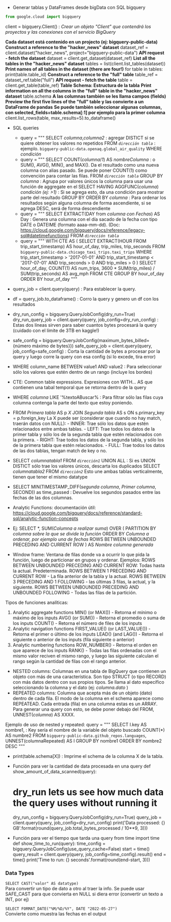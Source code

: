 - Generar tablas y DataFrames desde bigData con SQL bigquery

```python
from google.cloud import bigquery
```

client = bigquery.Client() : *Crear un objeto "Client" que contendrá los proyectos y las conexiones con el servicio BigQuery*

**Cada dataset está contenido en un projecto (ej: bigquery-public-data)**
**Construct a reference to the "hacker_news" dataset**
dataset_ref = client.dataset("hacker_news", project="bigquery-public-data")
**API request - fetch the dataset**
dataset = client.get_dataset(dataset_ref)
**List all the tables in the "hacker_news" dataset**
tables = list(client.list_tables(dataset))
**Print names of all tables in the dataset (there are four!)**
for table in tables:  
    print(table.table_id)
**Construct a reference to the "full" table**
table_ref = dataset_ref.table("full")
**API request - fetch the table**
table = client.get_table(table_ref)
**Table Schema: Estructura de la tabla**
**Print information on all the columns in the "full" table in the "hacker_news" dataset**
table.schema
**A las columnas también se les llama campos (fields)**
**Preview the first five lines of the "full" table y las convierte a un DataFrame de pandas**
**Se puede también seleccionar algunas columnas, con selected_fields=table.schema[:1] por ejemplo para la primer columna**
client.list_rows(table, max_results=5).to_dataframe() 

- SQL queries
    - query = """
            SELECT *columna*,*columna2*  : agregar DISTICT si se quiere obtener los valores no repetidos
            FROM *`dirección tabla`*  : ejemplo. `bigquery-public-data.openaq.global_air_quality`
            WHERE *condición*
    - query = """
            SELECT COUNT(*columna*/*1*) AS *nombreColumna*  : o SUM(), AVG(), MIN(), and MAX(). Da el resultado como una nueva columna con alias pasado. Se puede poner COUNT(1) como convención para contar las filas.
            FROM *`dirección tabla`*
            GROUP BY *columna*  : Agrupa por valores únicos la columna para usar una función de aggregate en el SELECT
            HAVING AGGFUNC(*columna*) *condición (ej: >1)*   : Si se agrega esto, da una condición para mostrar parte del resultado GROUP BY
            ORDER BY *columna* : Para ordenar los resultados según alguna columna de forma ascendiente, si se agrega DESC, será de forma descendiente
    - query = """
            SELECT EXTRACT(DAY from *columna con Fechas*) AS Day   : Genera una columna con el día sacado de la fecha con tipo DATE o DATEIME (formato aaaa-mm-dd). (Doc: https://cloud.google.com/bigquery/docs/reference/legacy-sql#datetimefunctions)
            FROM *`dirección tabla`*
    - query = """
            WITH CTE AS
            (
                SELECT EXTRACT(HOUR FROM trip_start_timestamp) AS hour_of_day,
                        trip_miles,
                        trip_seconds
                FROM `bigquery-public-data.chicago_taxi_trips.taxi_trips`
                WHERE trip_start_timestamp > '2017-01-01' AND
                        trip_start_timestamp < '2017-07-01' AND
                        trip_seconds > 0 AND
                        trip_miles > 0
            )
            SELECT hour_of_day,
                    COUNT(1) AS num_trips,
                    3600 * SUM(trip_miles) / SUM(trip_seconds) AS avg_mph
            FROM CTE
            GROUP BY hour_of_day
            ORDER BY hour_of_day
            """

- query_job = client.query(query)  : Para establecer la query.
- df = query_job.to_dataframe()  : Corro la query y genero un df con los resultados
- dry_run_config = bigquery.QueryJobConfig(dry_run=True)
  dry_run_query_job = client.query(query, job_config=dry_run_config)  : Estas dos líneas sirven para saber cuantos bytes procesará la query (cuidado con el límite de 3TB en kaggle!)
- safe_config = bigquery.QueryJobConfig(maximum_bytes_billed={número máximo de bytes}})
  safe_query_job = client.query(query, job_config=safe_config) : Corta la cantidad de bytes a procesar por la query y luego corre la query con esa config (si lo excede, tira error)
- WHERE column_name BETWEEN value1 AND value2 : Para seleccionar sólo los valores que estén dentro de un rango (incluye los bordes)

- CTE: Common table expressions. Expresiones con WITH... AS que contienen una tabal temporal que se retorna dentro de la query
- WHERE *columna* LIKE '%textoABuscar% : Para filtrar sólo las filas cuya columna contenga la parte del texto que estoy poniendo.

- FROM *Primera tabla* AS p
  *X* JOIN *Segunda tabla* AS s 
    ON s.primary_key = p.foreign_key
  La X puede ser (considerar que cuando no hay match, traerán datos con NULL):
        - INNER: Trae sólo los datos que estén relacionados entre ambas tablas.
        - LEFT: Trae todos los datos de la primer tabla y sólo los de la segunda tabla que estén relacionados con la primera.
        - RIGHT: Trae todos los datos de la segunda tabla, y sólo los de la primera tabla que estén relacionados.
        - FULL: Trae todos los datos de las dos tablas, tengan match de key o no.

- SELECT *columnatabla1* FROM *`dirección1`*
  UNION ALL  : Si es UNION DISTICT sólo trae los valores únicos, descarta los duplicados
  SELECT *columnatabla2* FROM *`dirección2`*
Esto une ambas tablas verticalmente, tienen que tener el mismo datatype
- SELECT MIN(TIMESTAMP_DIFF(*segunda columna*, *Primer columna*, SECOND)) as time_passed  : Devuelve los segundos pasados entre las fechas de las dos columnas.

- Analytic Functions:
documentación útil: https://cloud.google.com/bigquery/docs/reference/standard-sql/analytic-function-concepts
- Ej:
    SELECT *,
           SUM(*Columna a realizar suma*) 
                OVER (
                        PARTITION BY *columna sobre la que se divide la función*
                        ORDER BY *Columna a ordenar, por ejemplo una de fechas*
                        ROWS BETWEEN UNBOUNDED PRECEDING AND CURRENT ROW
                        ) AS *Nombre columna generada*


- Window frame: Ventana de filas donde va a ocurrir lo que pida la función, luego de particionar en grupos y ordenar. Ejemplos:
    ROWS BETWEEN UNBOUNDED PRECEDING AND CURRENT ROW: Todas hasta la actual. Predeterminada.
    ROWS BETWEEN 1 PRECEDING AND CURRENT ROW - La fila anterior de la tabla y la actual.
    ROWS BETWEEN 3 PRECEDING AND 1 FOLLOWING - las últimas 3 filas, la actual, y la siguiente.
    ROWS BETWEEN UNBOUNDED PRECEDING AND UNBOUNDED FOLLOWING - Todas las filas de la partición.

Tipos de funciones analíticas:
1) Analytic aggregate functions
MIN() (or MAX()) - Retorna el mínimo o máximo de los inputs
AVG() (or SUM()) - Retorna el promedio o suma de los inputs
COUNT() - Retorna el número de files de los inputs
2) Analytic navigation functions
FIRST_VALUE() (or LAST_VALUE()) - Retorna el primer o último de los inputs
LEAD() (and LAG()) - Retorna el siguiente o anterior de los inputs (fila siguiente o anterior)
3) Analytic numbering functions
ROW_NUMBER() - Retorna el orden en que aparece de los inputs
RANK() - Todas las filas ordenadas con el mismo valor reciven el mismo rango, y luego las siguiente calculan el rango según la cantidad de filas con el rango anterior.

- NESTED columns: Columnas en una tabla de BigQuery que contienen un objeto con más de una característica. Son tipo STRUCT (o tipo RECORD) con más datos dentro con sus propios tipos. Se llama al dato específico seleccionando la columna y el dato (ej: *columna.dato* )
- REPEATED columns: Columna que acepta más de un objeto (dato) dentro de cada fila. El modo de la columna en el schema aparece como REPEATEAD. Cada entrada (fila) en una columna estas es un ARRAY. Para generar una query con esto, se debe poner debajo del FROM, UNNEST(*columna*) AS XXXX.

Ejemplo de uso de nested y repeated:
query = """
        SELECT l.key AS nombre1,   : Key sería el nombre de la variable del objeto buscado
            COUNT(*) AS numbre2
        FROM `bigquery-public-data.github_repos.languages`,
            UNNEST(columnaRepeated) AS l
        GROUP BY nombre1
        ORDER BY nombre2 DESC
        """

- print(table.schema[X]) : Imprime el schema de la columna X de la tabla.

- Función para ver la cantidad de data procesada en una query
def show_amount_of_data_scanned(query):
    # dry_run lets us see how much data the query uses without running it
    dry_run_config = bigquery.QueryJobConfig(dry_run=True)
    query_job = client.query(query, job_config=dry_run_config)
    print('Data processed: {} GB'.format(round(query_job.total_bytes_processed / 10**9, 3)))

- Función para ver el tiempo que tarda una query
from time import time
def show_time_to_run(query):
    time_config = bigquery.QueryJobConfig(use_query_cache=False)
    start = time()
    query_result = client.query(query, job_config=time_config).result()
    end = time()
    print('Time to run: {} seconds'.format(round(end-start, 3)))


### Data Types

`SELECT CAST("valor" AS datatype)`  
Para convertir un tipo de dato a otro al traer la info. Se puede usar SAFE_CAST para que convierta en NULL si diera error (convertir un texto a INT, por ej)  

`SELECT FORMAT_DATE("%M/%D/%Y", DATE "2022-05-27")`  
Convierte como muestra las fechas en el output

 